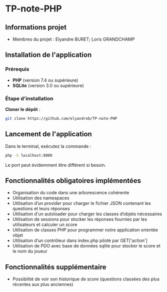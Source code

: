 # TP-note-PHP
## Informations projet
- Membres du projet : Elyandre BURET; Loris GRANDCHAMP

## Installation de l'application
### Prérequis
- **PHP** (version 7.4 ou supérieure)
- **SQLite** (version 3.0 ou supérieure)

### Étape d'installation
**Cloner le dépôt** :
```bash
git clone https://github.com/elyandreb/TP-note-PHP
```
## Lancement de l'application
Dans le terminal, exécutez la commande :
```bash
php -S localhost:8080
```
Le port peut évidemment être différent si besoin.

## Fonctionnalités obligatoires implémentées
- Organisation du code dans une arborescence cohérente
- Utilisation des namespaces
- Utilisation d’un provider pour charger le fichier JSON contenant les questions et leurs réponses
- Utilisation d'un autoloader pour charger  les classes d’objets nécessaires
- Utilisation de sessions pour stocker les réponses fournies par les utilisateurs et calculer un score
- Utilisation de classes PHP pour programmer notre application orientée objet
- Utilisation d’un contrôleur dans index.php piloté par GET['action'] 
- Utilisation de PDO avec base de données sqlite pour stocker le score et le nom du joueur

## Fonctionnalités supplémentaire
- Possibilité de voir son historique de score (questions classées des plus récentes aux plus anciennes)